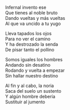Infernal invento ese  
Que tienes al noble bruto  
Dando vueltas y más vueltas  
Al que va uncido a tu yugo  

Lleva tapados los ojos  
Para no ver el camino  
Y ha destrozado la senda  
De pisar tanto el pollino  

Somos iguales los hombres  
Andando sin desatino  
Rodando y vuelta a empezar  
Sin hallar nuestro destino  

Al fin y al cabo, la noria  
Saca del suelo un sustento  
Y algún hombre debería  
Sustituir al jumento  
